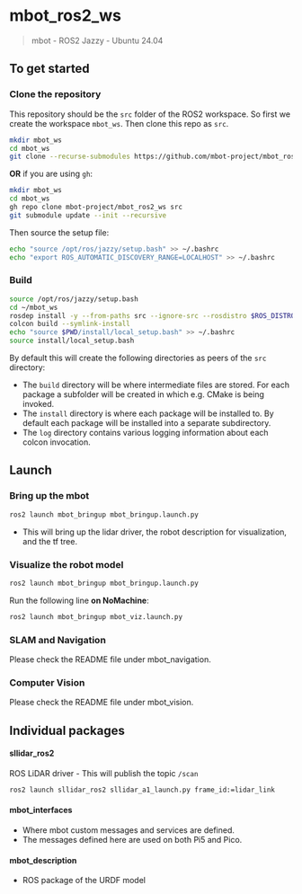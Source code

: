 # mbot_ros2_ws
> mbot - ROS2 Jazzy - Ubuntu 24.04

## To get started
### Clone the repository
This repository should be the `src` folder of the ROS2 workspace. So first we create the workspace `mbot_ws`. Then clone this repo as `src`.
```bash
mkdir mbot_ws
cd mbot_ws
git clone --recurse-submodules https://github.com/mbot-project/mbot_ros2_ws.git src
```
**OR** if you are using `gh`:
```bash
mkdir mbot_ws
cd mbot_ws
gh repo clone mbot-project/mbot_ros2_ws src
git submodule update --init --recursive
```

Then source the setup file:
```bash
echo "source /opt/ros/jazzy/setup.bash" >> ~/.bashrc
echo "export ROS_AUTOMATIC_DISCOVERY_RANGE=LOCALHOST" >> ~/.bashrc
```

### Build 
```bash
source /opt/ros/jazzy/setup.bash
cd ~/mbot_ws
rosdep install -y --from-paths src --ignore-src --rosdistro $ROS_DISTRO --skip-keys=libcamera
colcon build --symlink-install
echo "source $PWD/install/local_setup.bash" >> ~/.bashrc
source install/local_setup.bash
```
By default this will create the following directories as peers of the `src` directory:
- The `build` directory will be where intermediate files are stored. For each package a subfolder will be created in which e.g. CMake is being invoked.
- The `install` directory is where each package will be installed to. By default each package will be installed into a separate subdirectory.
- The `log` directory contains various logging information about each colcon invocation.

## Launch
### Bring up the mbot
```bash
ros2 launch mbot_bringup mbot_bringup.launch.py 
```
- This will bring up the lidar driver, the robot description for visualization, and the tf tree.

### Visualize the robot model
```bash
ros2 launch mbot_bringup mbot_bringup.launch.py 
```
Run the following line **on NoMachine**:
```bash
ros2 launch mbot_bringup mbot_viz.launch.py
```

### SLAM and Navigation
Please check the README file under mbot_navigation.

### Computer Vision
Please check the README file under mbot_vision.

## Individual packages
#### sllidar_ros2
ROS LiDAR driver - This will publish the topic `/scan`
```bash
ros2 launch sllidar_ros2 sllidar_a1_launch.py frame_id:=lidar_link 
```
#### mbot_interfaces
- Where mbot custom messages and services are defined.
- The messages defined here are used on both Pi5 and Pico.

#### mbot_description
- ROS package of the URDF model